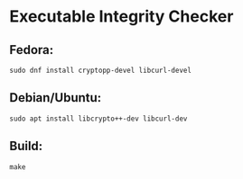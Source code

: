# Executable Integrity Checker

## Fedora:
    sudo dnf install cryptopp-devel libcurl-devel

## Debian/Ubuntu:
    sudo apt install libcrypto++-dev libcurl-dev

## Build:
    make
